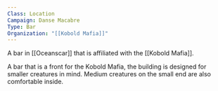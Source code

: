 ```yaml
---
Class: Location
Campaign: Danse Macabre
Type: Bar
Organization: "[[Kobold Mafia]]"
---
```

A bar in [[Oceanscar]] that is affiliated with the [[Kobold Mafia]].

A bar that is a front for the Kobold Mafia, the building is designed for smaller creatures in mind. Medium creatures on the small end are also comfortable inside.